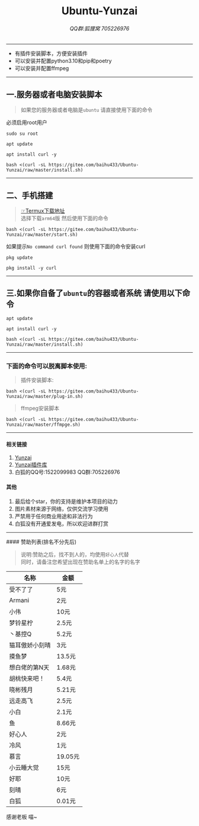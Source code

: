 <h1 align="center">Ubuntu-Yunzai</h1>
<h6 align="center">QQ群:狐狸窝 705226976</h6>
<hr/>
<ul>
<li>有插件安装脚本，方便安装插件</li>
<li>可以安装并配置python3.10和pip和poetry</li>
<li>可以安装并配置ffmpeg</li>
</ul>
<hr/>

## 一.服务器或者电脑安装脚本<br>
>如果您的服务器或者电脑是`ubuntu` 请直接使用下面的命令<br>

必须启用root用户
```
sudo su root
```
```
apt update
```
```
apt install curl -y
```
```
bash <(curl -sL https://gitee.com/baihu433/Ubuntu-Yunzai/raw/master/install.sh)
```

<hr>

## 二、手机搭建

>[☞Termux下载地址](https://github.com/termux/termux-app/releases)<br>
>选择下载`arm64`版 然后使用下面的命令

```
bash <(curl -sL https://gitee.com/baihu433/Ubuntu-Yunzai/raw/master/start.sh)
```

如果提示`No command curl found` 则使用下面的命令安装curl <br>

```
pkg update
```
```
pkg install -y curl
```

<hr>

## 三.如果你自备了`ubuntu`的容器或者系统 请使用以下命令

```
apt update
```

```
apt install curl -y
```

```
bash <(curl -sL https://gitee.com/baihu433/Ubuntu-Yunzai/raw/master/install.sh)
```

<hr>

### 下面的命令可以脱离脚本使用:

>插件安装脚本:
```
bash <(curl -sL https://gitee.com/baihu433/Ubuntu-Yunzai/raw/master/plug-in.sh)
```
>ffmpeg安装脚本

```
bash <(curl -sL https://gitee.com/baihu433/Ubuntu-Yunzai/raw/master/ffmpge.sh)
```

<hr/>

#### 相关链接

1. [Yunzai](https://gitee.com/Le-niao/Yunzai-Bot)
2. [Yunzai插件库](https://gitee.com/yhArcadia/Yunzai-Bot-plugins-index)
3. 白狐的QQ号:1522099983 QQ群:705226976


#### 其他

1. 最后给个star，你的支持是维护本项目的动力<br>
2. 图片素材来源于网络，仅供交流学习使用<br>
3. 严禁用于任何商业用途和非法行为<br>
4. 白狐没有开通爱发电，所以欢迎进群打赏<br>


<hr>
#### 赞助列表(排名不分先后)

>说明:赞助之后，找不到人的，均使用`好心人`代替<br>同时，请备注您希望出现在赞助名单上的名字的名字

| 名称 | 金额 |
|----|----|
|受不了了|5元|
|Armani|2元|
|小伟|10元|
|梦铃星柠|2.5元|
|丶基控Q | 5.2元|
|猫耳傲娇小刻晴|3元|
|摸鱼梦|13.5元|
|想白佬的第N天|1.68元|
|胡桃快来吧！|5.4元|
|晓彬残月|5.21元|
|远走高飞|2.5元|
|小白|2.1元|
|鱼|8.66元|
|好心人|2元|
|冷风|1元|
|慕言|19.05元|
|小云睡大觉|15元|
|好耶|10元|
|刻晴|6元|
|白狐|0.01元|
感谢老板 喵~